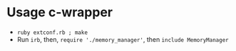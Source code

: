 # Usage c-wrapper

- ```ruby extconf.rb ; make```
- Run ```irb```, then, ```require './memory_manager'```, then ```include MemoryManager```


